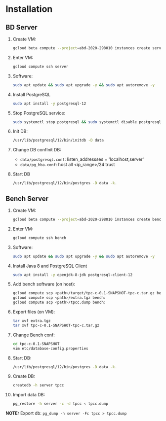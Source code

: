 # Installation

## BD Server

1. Create VM:

    ```bash
    gcloud beta compute --project=abd-2020-298010 instances create server --zone=europe-west1-b --machine-type=n1-standard-2 --subnet=default --network-tier=PREMIUM --no-restart-on-failure --maintenance-policy=TERMINATE --preemptible --service-account=1059857475809-compute@developer.gserviceaccount.com --scopes=https://www.googleapis.com/auth/devstorage.read_only,https://www.googleapis.com/auth/logging.write,https://www.googleapis.com/auth/monitoring.write,https://www.googleapis.com/auth/servicecontrol,https://www.googleapis.com/auth/service.management.readonly,https://www.googleapis.com/auth/trace.append --image=ubuntu-2004-focal-v20201201 --image-project=ubuntu-os-cloud --boot-disk-size=10GB --boot-disk-type=pd-ssd --boot-disk-device-name=server --no-shielded-secure-boot --shielded-vtpm --shielded-integrity-monitoring --reservation-affinity=any
    ```

2. Enter VM:

    ```bash
    gcloud compute ssh server
    ```

3. Software:

    ```bash
    sudo apt update && sudo apt upgrade -y && sudo apt autoremove -y
    ```

4. Install PostgreSQL

    ```bash
    sudo apt install -y postgresql-12
    ```

5. Stop PostgreSQL service:

    ```bash
    sudo systemctl stop postgresql && sudo systemctl disable postgresql
    ```

6. Init DB:

    ```bash
    /usr/lib/postgresql/12/bin/initdb -D data
    ```

7. Change DB confInit DB:

    - `data/postgresql.conf`:
      listen_addressses = 'localhost,server'
    - `data/pg_hba.conf`:
      host all <ip_range>/24 trust

8. Start DB
    ```bash
    /usr/lib/postgresql/12/bin/postgres -D data -k.
    ```

## Bench Server

1. Create VM:

    ```bash
    gcloud beta compute --project=abd-2020-298010 instances create bench --zone=europe-west1-b --machine-type=n1-standard-1 --subnet=default --network-tier=PREMIUM --no-restart-on-failure --maintenance-policy=TERMINATE --preemptible --service-account=1059857475809-compute@developer.gserviceaccount.com --scopes=https://www.googleapis.com/auth/devstorage.read_only,https://www.googleapis.com/auth/logging.write,https://www.googleapis.com/auth/monitoring.write,https://www.googleapis.com/auth/servicecontrol,https://www.googleapis.com/auth/service.management.readonly,https://www.googleapis.com/auth/trace.append --image=ubuntu-2004-focal-v20201201 --image-project=ubuntu-os-cloud --boot-disk-size=10GB --boot-disk-type=pd-standard --boot-disk-device-name=bench --no-shielded-secure-boot --shielded-vtpm --shielded-integrity-monitoring --reservation-affinity=any
    ```

2. Enter VM:

    ```bash
    gcloud compute ssh bench
    ```

3. Software:

    ```bash
    sudo apt update && sudo apt upgrade -y && sudo apt autoremove -y
    ```

4. Install Java 8 and PostgreSQL Client

    ```bash
    sudo apt install -y openjdk-8-jdk postgresql-client-12
    ```

5. Add bench software (on host):

    ```bash
    gcloud compute scp <path>/target/tpc-c-0.1-SNAPSHOT-tpc-c.tar.gz bench:
    gcloud compute scp <path>/extra.tgz bench:
    gcloud compute scp <path>/tpcc.dump bench:
    ```

6. Export files (on VM):

    ```bash
    tar xvf extra.tgz
    tar xvf tpc-c-0.1-SNAPSHOT-tpc-c.tar.gz
    ```

7. Change Bench conf:

    ```bash
    cd tpc-c-0.1-SNAPSHOT
    vim etc/database-config.properties
    ```

8. Start DB:

    ```bash
    /usr/lib/postgresql/12/bin/postgres -D data -k.
    ```

9. Create DB:

    ```bash
    createdb -h server tpcc
    ```

10. Import data DB:
    ```bash
    pg_restore -h server -c -d tpcc < tpcc.dump
    ```

**NOTE:** Export db: `pg_dump -h server -Fc tpcc > tpcc.dump`

